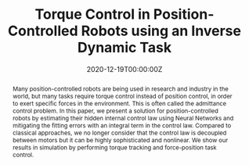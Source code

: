 ---
title: 'Torque Control in Position-Controlled Robots using an Inverse Dynamic Task'

# Authors
# If you created a profile for a user (e.g. the default `admin` user), write the username (folder name) here
# and it will be replaced with their full name and linked to their profile.
authors:
  - Gabriel Garcia
  - Emanuel Muñoz-Panduro
  - Oscar Ramos

# Author notes (optional)
#author_notes:
#  - 'Equal contribution'
#  - 'Equal contribution'

date: '2020-12-19T00:00:00Z'
doi: '10.1109/CDC42340.2020.9303751'

# Schedule page publish date (NOT publication's date).
publishDate: '2017-01-01T00:00:00Z'

# Publication type.
# Accepts a single type but formatted as a YAML list (for Hugo requirements).
# Enter a publication type from the CSL standard.
publication_types: ['paper-conference']

# Publication name and optional abbreviated publication name.
publication: In 2020 59th IEEE Conference on Decision and Control (CDC)
#publication_short: In *Humanoids*

abstract: Many position-controlled robots are being used in research and industry in the world, but many tasks require torque control instead of position control, in order to exert specific forces in the environment. This is often called the admittance control problem. In this paper, we present a solution for position-controlled robots by estimating their hidden internal control law using Neural Networks and mitigating the fitting errors with an integral term in the control law. Compared to classical approaches, we no longer consider that the control law is decoupled between motors but it can be highly sophisticated and nonlinear. We show our results in simulation by performing torque tracking and force-position task control.


# Summary. An optional shortened abstract.
#summary: Lorem ipsum dolor sit amet, consectetur adipiscing elit. Duis posuere tellus ac convallis placerat. Proin tincidunt magna sed ex sollicitudin condimentum.

tags:
  - Torque Control
  - Robotics
  - Machine Learning

# Display this page in the Featured widget?
featured: true

# Custom links (uncomment lines below)
# links:
# - name: Custom Link
#   url: http://example.org

#url_pdf: ''
#url_code: 'https://github.com/HugoBlox/hugo-blox-builder'
#url_dataset: 'https://github.com/HugoBlox/hugo-blox-builder'
#url_poster: ''
#url_project: ''
#url_slides: ''
#url_source: 'https://github.com/HugoBlox/hugo-blox-builder'
#url_video: 'https://youtube.com'

# Featured image
# To use, add an image named `featured.jpg/png` to your page's folder.
image:
  caption: 'Force-Position hybrid arm model'
  focal_point: ''
  preview_only: false

# Associated Projects (optional).
#   Associate this publication with one or more of your projects.
#   Simply enter your project's folder or file name without extension.
#   E.g. `internal-project` references `content/project/internal-project/index.md`.
#   Otherwise, set `projects: []`.
projects: []
#  - example

# Slides (optional).
#   Associate this publication with Markdown slides.
#   Simply enter your slide deck's filename without extension.
#   E.g. `slides: "example"` references `content/slides/example/index.md`.
#   Otherwise, set `slides: ""`.
slides: ""
---
